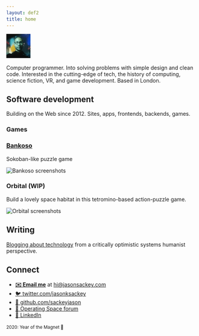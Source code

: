```yaml
---
layout: def2
title: home
---
```


<img src="./img/me.png" alt="" class="avatar" width="64" height="auto">

Computer programmer. Into solving problems with simple design and clean code. Interested in the cutting-edge of tech, the history of computing, science fiction, VR, and game development. Based in London.

## Software development

Building on the Web since 2012. Sites, apps, frontends, backends, games.

### Games

<div class="games">
  <div class="game">
    <h3><a href="https://github.com/sackeyjason/bankoso/">Bankoso</a></h3>
    <p>Sokoban-like puzzle game</p>
    <p><img src="https://sackeyjason.github.io/bankoso/screenshots.png" alt="Bankoso screenshots"></p>
  </div>
  <div class="game">
    <h3>Orbital (WIP)</h3>
    <p>Build a lovely space habitat in this tetromino-based action-puzzle game.</p>
    <p><img src="https://sackeyjason.github.io/homepage/img/orbital-screenshots.png" alt="Orbital screenshots"></p>
  </div>
</div>

## Writing

[Blogging about technology](https://overflow.space) from a critically optimistic systems humanist perspective.

## Connect

- <b>[✉️ Email me](mailto:hi@jasonsackey.com)</b> at hi@jasonsackey.com
- [🐦 <span class="red">twitter.com</span>/jasonksackey][tw]
- [🐙 <span class="red">github.com</span>/sackeyjason][gh]
- [🚀 Operating Space forum](https://operatingspace.net)
- [🏢 LinkedIn](https://www.linkedin.com/in/jason-sackey-8998aa5a/)

[tw]: https://twitter.com/jasonksackey
[gh]: https://github.com/sackeyjason

<small>2020: Year of the Magnet 🧲</small>
